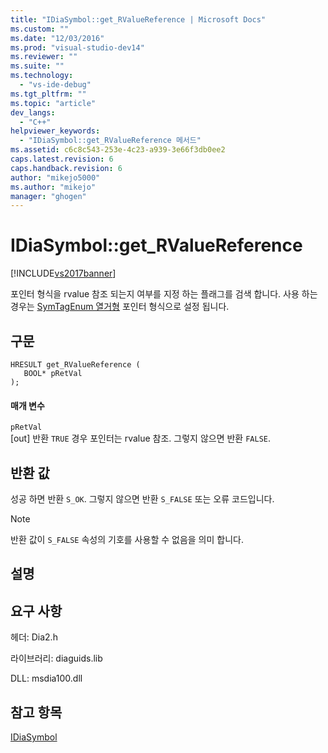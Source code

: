 ```yaml
---
title: "IDiaSymbol::get_RValueReference | Microsoft Docs"
ms.custom: ""
ms.date: "12/03/2016"
ms.prod: "visual-studio-dev14"
ms.reviewer: ""
ms.suite: ""
ms.technology: 
  - "vs-ide-debug"
ms.tgt_pltfrm: ""
ms.topic: "article"
dev_langs: 
  - "C++"
helpviewer_keywords: 
  - "IDiaSymbol::get_RValueReference 메서드"
ms.assetid: c6c8c543-253e-4c23-a939-3e66f3db0ee2
caps.latest.revision: 6
caps.handback.revision: 6
author: "mikejo5000"
ms.author: "mikejo"
manager: "ghogen"
---
```

# IDiaSymbol::get_RValueReference
[!INCLUDE[vs2017banner](../../code-quality/includes/vs2017banner.md)]

포인터 형식을 rvalue 참조 되는지 여부를 지정 하는 플래그를 검색 합니다.  사용 하는 경우는 [SymTagEnum 열거형](../../debugger/debug-interface-access/symtagenum.md) 포인터 형식으로 설정 됩니다.  
  
## 구문  
  
```cpp#  
HRESULT get_RValueReference (  
   BOOL* pRetVal  
);  
```  
  
#### 매개 변수  
 `pRetVal`  
 \[out\] 반환 `TRUE` 경우 포인터는 rvalue 참조. 그렇지 않으면 반환 `FALSE`.  
  
## 반환 값  
 성공 하면 반환 `S_OK`. 그렇지 않으면 반환 `S_FALSE` 또는 오류 코드입니다.  
  
> [!NOTE]
>  반환 값이 `S_FALSE` 속성의 기호를 사용할 수 없음을 의미 합니다.  
  
## 설명  
  
## 요구 사항  
 헤더: Dia2.h  
  
 라이브러리: diaguids.lib  
  
 DLL: msdia100.dll  
  
## 참고 항목  
 [IDiaSymbol](../../debugger/debug-interface-access/idiasymbol.md)